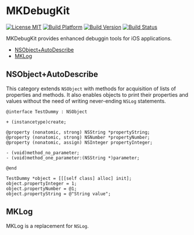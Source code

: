 # MKDebugKit

[![License MIT](https://go-shields.herokuapp.com/license-MIT-blue.png)](https://github.com/michalkonturek/MKDebugKit/blob/master/LICENSE)
[![Build Platform](https://cocoapod-badges.herokuapp.com/p/MKDebugKit/badge.png)](https://github.com/michalkonturek/MKDebugKit)
[![Build Version](https://cocoapod-badges.herokuapp.com/v/MKDebugKit/badge.png)](https://github.com/michalkonturek/MKDebugKit)
[![Build Status](https://travis-ci.org/michalkonturek/MKDebugKit.png?branch=master)](https://travis-ci.org/michalkonturek/MKDebugKit)

MKDebugKit provides enhanced debuggin tools for iOS applications.

* [NSObject+AutoDescribe](#NSObject+AutoDescribe)
* [MKLog](#MKLog)


## NSObject+AutoDescribe

This category extends `NSObject` with methods for acquisition of lists of properties and methods.
It also enables objects to print their properties and values without the need of writing never-ending
`NSLog` statements.


```objc
@interface TestDummy : NSObject

+ (instancetype)create;

@property (nonatomic, strong) NSString *propertyString;
@property (nonatomic, strong) NSNumber *propertyNumber;
@property (nonatomic, assign) NSInteger propertyInteger;

- (void)method_no_parameter;
- (void)method_one_parameter:(NSString *)parameter;

@end
```

```objc
TestDummy *object = [[[self class] alloc] init];
object.propertyInteger = 1;
object.propertyNumber = @1;
object.propertyString = @"String value";
```


## MKLog

MKLog is a replacement for `NSLog`.


<!--- - - 

[![Bitdeli Badge](https://d2weczhvl823v0.cloudfront.net/michalkonturek/mkdebugkit/trend.png)](https://bitdeli.com/free "Bitdeli Badge")-->

